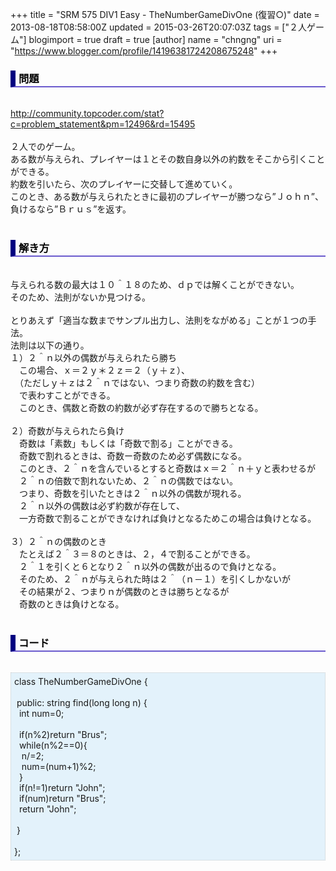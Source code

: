 +++
title = "SRM 575 DIV1 Easy - TheNumberGameDivOne (復習○)"
date = 2013-08-18T08:58:00Z
updated = 2015-03-26T20:07:03Z
tags = ["２人ゲーム"]
blogimport = true
draft = true
[author]
	name = "chngng"
	uri = "https://www.blogger.com/profile/14196381724208675248"
+++

<div dir="ltr" style="text-align: left;" trbidi="on"><h3 style="border-bottom: 2px solid slateblue; border-left: 8px solid navy; color: black; padding: 0px 0px 1px 5px;">問題 </h3><br /><a href="http://community.topcoder.com/stat?c=problem_statement&amp;pm=12496&amp;rd=15495" target="_blank">http://community.topcoder.com/stat?c=problem_statement&amp;pm=12496&amp;rd=15495</a><br /><br />２人でのゲーム。<br />ある数が与えられ、プレイヤーは１とその数自身以外の約数をそこから引くことができる。<br />約数を引いたら、次のプレイヤーに交替して進めていく。<br />このとき、ある数が与えられたときに最初のプレイヤーが勝つなら”Ｊｏｈｎ”、<br />負けるなら”Ｂｒｕｓ”を返す。<br /><br /><h3 style="border-bottom: 2px solid slateblue; border-left: 8px solid navy; color: black; padding: 0px 0px 1px 5px;">解き方 </h3><br />与えられる数の最大は１０＾１８のため、ｄｐでは解くことができない。<br />そのため、法則がないか見つける。<br /><br />とりあえず「適当な数までサンプル出力し、法則をながめる」ことが１つの手法。<br />法則は以下の通り。<br />１）２＾ｎ以外の偶数が与えられたら勝ち<br />　この場合、ｘ＝２ｙ＊２ｚ＝２（ｙ＋ｚ）、<br />　（ただしｙ＋ｚは２＾ｎではない、つまり奇数の約数を含む）<br />　で表わすことができる。<br />　このとき、偶数と奇数の約数が必ず存在するので勝ちとなる。<br /><br />２）奇数が与えられたら負け<br />　奇数は「素数」もしくは「奇数で割る」ことができる。<br />　奇数で割れるときは、奇数ー奇数のため必ず偶数になる。<br />　このとき、２＾ｎを含んでいるとすると奇数はｘ＝２＾ｎ＋ｙと表わせるが<br />　２＾ｎの倍数で割れないため、２＾ｎの偶数ではない。<br />　つまり、奇数を引いたときは２＾ｎ以外の偶数が現れる。<br />　２＾ｎ以外の偶数は必ず約数が存在して、<br />　一方奇数で割ることができなければ負けとなるためこの場合は負けとなる。<br /><br />３）２＾ｎの偶数のとき<br />　たとえば２＾３＝８のときは、２，４で割ることができる。<br />　２＾１を引くと６となり２＾ｎ以外の偶数が出るので負けとなる。<br />　そのため、２＾ｎが与えられた時は２＾（ｎ－１）を引くしかないが<br />　その結果が２、つまりｎが偶数のときは勝ちとなるが<br />　奇数のときは負けとなる。<br /><br /><h3 style="border-bottom: 2px solid slateblue; border-left: 8px solid navy; color: black; padding: 0px 0px 1px 5px;">コード </h3><br /><div style="background-color: #e3f2fb; border: 1px dotted #CCCCCC; padding: 5px;">class TheNumberGameDivOne {<br /><br /><span class="Apple-tab-span" style="white-space: pre;"> </span>public: string find(long long n) {<br /><span class="Apple-tab-span" style="white-space: pre;">  </span>int num=0;<br /><br /><span class="Apple-tab-span" style="white-space: pre;">  </span>if(n%2)return "Brus";<br /><span class="Apple-tab-span" style="white-space: pre;">  </span>while(n%2==0){<br /><span class="Apple-tab-span" style="white-space: pre;">   </span>n/=2;<br /><span class="Apple-tab-span" style="white-space: pre;">   </span>num=(num+1)%2;<br /><span class="Apple-tab-span" style="white-space: pre;">  </span>}<br /><span class="Apple-tab-span" style="white-space: pre;">  </span>if(n!=1)return "John";<br /><span class="Apple-tab-span" style="white-space: pre;">  </span>if(num)return "Brus";<br /><span class="Apple-tab-span" style="white-space: pre;">  </span>return "John";<br /><br /><span class="Apple-tab-span" style="white-space: pre;"> </span>}<br /><br />};</div></div>
